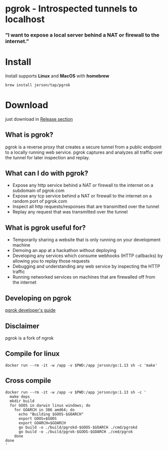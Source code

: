 
# pgrok - Introspected tunnels to localhost 
### ”I want to expose a local server behind a NAT or firewall to the internet.”

# Install

Install supports **Linux** and **MacOS** with **homebrew**
```bash
brew install jerson/tap/pgrok
```

# Download
just download in [Release section](https://github.com/jerson/pgrok/releases)

## What is pgrok?
pgrok is a reverse proxy that creates a secure tunnel from a public endpoint to a locally running web service.
pgrok captures and analyzes all traffic over the tunnel for later inspection and replay.

## What can I do with pgrok?
- Expose any http service behind a NAT or firewall to the internet on a subdomain of pgrok.com
- Expose any tcp service behind a NAT or firewall to the internet on a random port of pgrok.com
- Inspect all http requests/responses that are transmitted over the tunnel
- Replay any request that was transmitted over the tunnel


## What is pgrok useful for?
- Temporarily sharing a website that is only running on your development machine
- Demoing an app at a hackathon without deploying
- Developing any services which consume webhooks (HTTP callbacks) by allowing you to replay those requests
- Debugging and understanding any web service by inspecting the HTTP traffic
- Running networked services on machines that are firewalled off from the internet

## Developing on pgrok
[pgrok developer's guide](docs/DEVELOPMENT.md)


## Disclaimer
pgrok is a fork of ngrok

## Compile for linux

```
docker run --rm -it -w /app -v $PWD:/app jerson/go:1.13 sh -c 'make'
```

## Cross compile

```
docker run --rm -it -w /app -v $PWD:/app jerson/go:1.13 sh -c '
  make deps
  mkdir build
  for GOOS in darwin linux windows; do
    for GOARCH in 386 amd64; do
      echo "Building $GOOS-$GOARCH"
      export GOOS=$GOOS
      export GOARCH=$GOARCH
      go build -o ./build/pgrokd-$GOOS-$GOARCH ./cmd/pgrokd
      go build -o ./build/pgrok-$GOOS-$GOARCH ./cmd/pgrok
    done
done
'
```